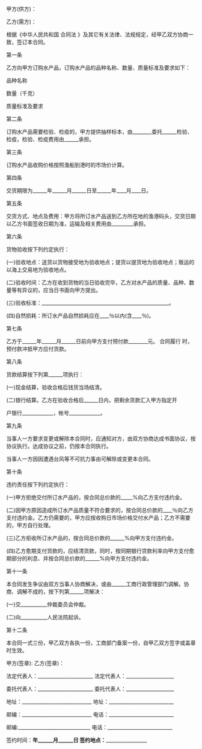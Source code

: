 
 



甲方(供方)：


乙方(需方)：

    
根据《中华人民共和国
合同法
》及其它有关法律、法规规定，经甲乙双方协商一致，签订本合同。

    
第一条

  乙方向甲方订购水产品，订购水产品的品种名称、数量、质量标准及要求如下：

          



 

  

   

品种名称


   

数量（千克）


   

质量标准及要求


  

  

   
 

   
 

   
 

  

  

   
 

   
 

   
 

  

  

   
 

   
 

   
 

  

  

   
 

   
 

   
 

  

 




    
第二条

  订购水产品需要检验、检疫的，甲方提供抽样标本，由________委托______检验、检疫，检验、检疫费用由______承担。

    
第三条

  订购水产品收购价格按照渔船到港时的市场价计算。

    
第四条

 交货期限为______年______月______日至______年____月____日。

    
第五条

  交货方式、地点及费用：甲方将所订水产品送到乙方所在地的渔港码头，交货日期以乙方书面签收日期为准，运输及相关费用由_________承担。

    
第六条

  货物验收按下列约定执行：

    
(一)验收地点：送货以货物接受地为验收地点；提货以提货地为验收地点；贩运的以海上交易地为验收地点。

    
(二)验收时间：乙方在收到货物的当日验收完毕，乙方对水产品的质量、品种、数量等有异议的，应当日书面向甲方提出。

    
(三)验收标准：_____________________________________________________。

    
(四)自然损耗：所订水产品自然损耗应在____％以内(含____％)。

    
第七条

  乙方于______年______月______日前向甲方支付预付款________元。
合同履行
时，预付款冲抵甲方应付货款。

    
第八条

  货款结算按下列第______项执行：

    
(一)现金结算，验收合格后钱货当场结清。

    
(二)银行结算。乙方在验收合格后______日内，把剩余货款汇入甲方指定开


户银行_____________，帐号_____________。

    
第九条

  当事人一方要求变更或解除本合同时，应通知对方，由双方协商达成书面协议，按协议执行。达成协议之前，仍按本合同执行。

    
当事人一方因因遭遇台风等不可抗力事由可解除或变更本合同。

    
第十条

  违约责任按下列约定执行：

    
(一)甲方拒绝交付所订水产品的，按合同总价款的_____%向乙方支付违约金。

    
(二)因甲方原因造成所订水产品质量不符合要求的，按合同总价款的____％向乙方支付违约金。乙方仍需要的，甲方应按收购日市场价格交付水产品；乙方不需要的，甲方自行处理。

    
(三)乙方拒收所订水产品的，按合同总价款的______%向甲方支付违约金。

    
(四)乙方愈期支付货款的，应结清货款，同时，按同期银行贷款利率向甲方支付愈期部分的利息、并按合同总价款的______%向甲方支付违约金。

    
第十一条

  本合同发生争议由双方当事人协商解决，或由______工商行政管理部门调解。协商、调解不成的，按下列第______项解决：

    
(一)交___________仲裁委员会仲裁。

    
(二)向___________人民法院起诉。

    
第十二条

  本合同一式三份，甲乙双方各执一份，工商部门备案一份，自甲乙双方签字或盖章时生效。   
 
 


甲方(签章):                          乙方(签章)：


法定代表人：_______________________  法定代表人：____________________


委托代表人：_______________________  委托代表人：____________________


地址：_____________________________  地址：___________________________


邮编：_____________________________  电话：___________________________ 


邮编:______________________________  电话：___________________________


签约时间：______年______月______日   签约地点：_______________________    
 


 


 

 
 
 
 
 
  


  
 

  


  


  
 
 
 
 

